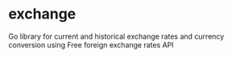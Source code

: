 # exchange
Go library for current and historical exchange rates and currency conversion using Free foreign exchange rates API

